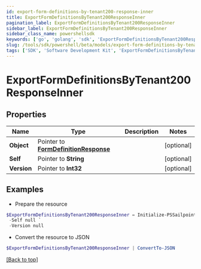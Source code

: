```yaml
---
id: export-form-definitions-by-tenant200-response-inner
title: ExportFormDefinitionsByTenant200ResponseInner
pagination_label: ExportFormDefinitionsByTenant200ResponseInner
sidebar_label: ExportFormDefinitionsByTenant200ResponseInner
sidebar_class_name: powershellsdk
keywords: ['go', 'golang', 'sdk', 'ExportFormDefinitionsByTenant200ResponseInner'] 
slug: /tools/sdk/powershell/beta/models/export-form-definitions-by-tenant200-response-inner
tags: ['SDK', 'Software Development Kit', 'ExportFormDefinitionsByTenant200ResponseInner']
---
```



# ExportFormDefinitionsByTenant200ResponseInner

## Properties

Name | Type | Description | Notes
------------ | ------------- | ------------- | -------------
**Object** |  Pointer to [**FormDefinitionResponse**](form-definition-response) |  | [optional] 
**Self** |  Pointer to **String** |  | [optional] 
**Version** |  Pointer to **Int32** |  | [optional] 

## Examples

- Prepare the resource
```powershell
$ExportFormDefinitionsByTenant200ResponseInner = Initialize-PSSailpointBetaExportFormDefinitionsByTenant200ResponseInner  -Object null `
 -Self null `
 -Version null
```

- Convert the resource to JSON
```powershell
$ExportFormDefinitionsByTenant200ResponseInner | ConvertTo-JSON
```


[[Back to top]](#) 

